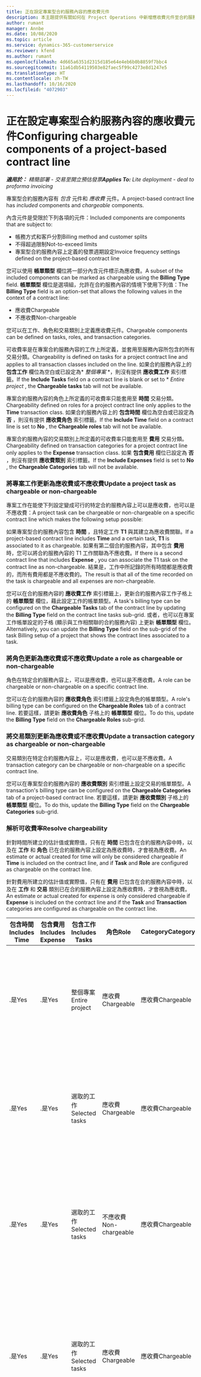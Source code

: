 ```yaml
---
title: 正在設定專案型合約服務內容的應收費元件
description: 本主題提供有關如何在 Project Operations 中新增應收費元件至合約服務內容的資訊。
author: rumant
manager: Annbe
ms.date: 10/08/2020
ms.topic: article
ms.service: dynamics-365-customerservice
ms.reviewer: kfend
ms.author: rumant
ms.openlocfilehash: 4d665a6351d2315d185e64e4eb6b0b8859f7bbc4
ms.sourcegitcommit: 11a61db54119503e82faec5f99c4273e8d1247e5
ms.translationtype: HT
ms.contentlocale: zh-TW
ms.lasthandoff: 10/16/2020
ms.locfileid: "4072903"
---
```

# <a name="configuring-chargeable-components-of-a-project-based-contract-line"></a><span data-ttu-id="f1819-103">正在設定專案型合約服務內容的應收費元件</span><span class="sxs-lookup"><span data-stu-id="f1819-103">Configuring chargeable components of a project-based contract line</span></span>

<span data-ttu-id="f1819-104">_**適用於：** 精簡部署 - 交易至開立預估發票_</span><span class="sxs-lookup"><span data-stu-id="f1819-104">_**Applies To:** Lite deployment - deal to proforma invoicing_</span></span>

<span data-ttu-id="f1819-105">專案型合約服務內容有 *包含* 元件和 *應收費* 元件。</span><span class="sxs-lookup"><span data-stu-id="f1819-105">A project-based contract line has *included* components and *chargeable* components.</span></span>

<span data-ttu-id="f1819-106">內含元件是受限於下列各項的元件：</span><span class="sxs-lookup"><span data-stu-id="f1819-106">Included components are components that are subject to:</span></span>

  - <span data-ttu-id="f1819-107">帳務方式和客戶分割</span><span class="sxs-lookup"><span data-stu-id="f1819-107">Billing method and customer splits</span></span>
  - <span data-ttu-id="f1819-108">不得超過限制</span><span class="sxs-lookup"><span data-stu-id="f1819-108">Not-to-exceed limits</span></span> 
  - <span data-ttu-id="f1819-109">專案型合約服務內容上定義的發票週期設定</span><span class="sxs-lookup"><span data-stu-id="f1819-109">Invoice frequency settings defined on the project-based contract line</span></span>

<span data-ttu-id="f1819-110">您可以使用 **帳單類型** 欄位將一部分內含元件標示為應收費。</span><span class="sxs-lookup"><span data-stu-id="f1819-110">A subset of the included components can be marked as chargeable using the **Billing Type** field.</span></span> <span data-ttu-id="f1819-111">**帳單類型** 欄位是選項組，允許在合約服務內容的情境下使用下列值：</span><span class="sxs-lookup"><span data-stu-id="f1819-111">The **Billing Type** field is an option-set that allows the following values in the context of a contract line:</span></span>

  - <span data-ttu-id="f1819-112">應收費</span><span class="sxs-lookup"><span data-stu-id="f1819-112">Chargeable</span></span>
  - <span data-ttu-id="f1819-113">不應收費</span><span class="sxs-lookup"><span data-stu-id="f1819-113">Non-chargeable</span></span>

<span data-ttu-id="f1819-114">您可以在工作、角色和交易類別上定義應收費元件。</span><span class="sxs-lookup"><span data-stu-id="f1819-114">Chargeable components can be defined on tasks, roles, and transaction categories.</span></span>

<span data-ttu-id="f1819-115">可收費率是在專案合約服務內容的工作上所定義，並套用至服務內容所包含的所有交易分類。</span><span class="sxs-lookup"><span data-stu-id="f1819-115">Chargeability is defined on tasks for a project contract line and applies to all transaction classes included on the line.</span></span> <span data-ttu-id="f1819-116">如果合約服務內容上的 **包含工作** 欄位為空白或已設定為\* *整個專案* \*，則沒有提供 **應收費工作** 索引標籤。</span><span class="sxs-lookup"><span data-stu-id="f1819-116">If the **Include Tasks** field on a contract line is blank or set to \* *Entire project* , the **Chargeable tasks** tab will not be available.</span></span>

<span data-ttu-id="f1819-117">專案合約服務內容的角色上所定義的可收費率只能套用至 **時間** 交易分類。</span><span class="sxs-lookup"><span data-stu-id="f1819-117">Chargeability defined on roles for a project contract line only applies to the **Time** transaction class.</span></span> <span data-ttu-id="f1819-118">如果合約服務內容上的 **包含時間** 欄位為空白或已設定為 **否** ，則沒有提供 **應收費角色** 索引標籤。</span><span class="sxs-lookup"><span data-stu-id="f1819-118">If the **Include Time** field on a contract line is set to **No** , the **Chargeable roles** tab will not be available.</span></span>

<span data-ttu-id="f1819-119">專案合約服務內容的交易類別上所定義的可收費率只能套用至 **費用** 交易分類。</span><span class="sxs-lookup"><span data-stu-id="f1819-119">Chargeability defined on transaction categories for a project contract line only applies to the **Expense** transaction class.</span></span> <span data-ttu-id="f1819-120">如果 **包含費用** 欄位已設定為 **否** ，則沒有提供 **應收費類別** 索引標籤。</span><span class="sxs-lookup"><span data-stu-id="f1819-120">If the **Include Expenses** field is set to **No** , the **Chargeable Categories** tab will not be available.</span></span>

### <a name="update-a-project-task-as-chargeable-or-non-chargeable"></a><span data-ttu-id="f1819-121">將專案工作更新為應收費或不應收費</span><span class="sxs-lookup"><span data-stu-id="f1819-121">Update a project task as chargeable or non-chargeable</span></span>

<span data-ttu-id="f1819-122">專案工作在能使下列設定變成可行的特定合約服務內容上可以是應收費，也可以是不應收費：</span><span class="sxs-lookup"><span data-stu-id="f1819-122">A project task can be chargeable or non-chargeable on a specific contract line which makes the following setup possible:</span></span>

<span data-ttu-id="f1819-123">如果專案型合約服務內容包含 **時間** ，且特定工作 **T1** 與其建立為應收費關聯。</span><span class="sxs-lookup"><span data-stu-id="f1819-123">If a project-based contract line includes **Time** and a certain task, **T1** is associated to it as chargeable.</span></span> <span data-ttu-id="f1819-124">如果有第二個合約服務內容，其中包含 **費用** 時，您可以將合約服務內容的 T1 工作關聯為不應收費。</span><span class="sxs-lookup"><span data-stu-id="f1819-124">If there is a second contract line that includes **Expense** , you can associate the T1 task on the contract line as non-chargeable.</span></span> <span data-ttu-id="f1819-125">結果是，工作中所記錄的所有時間都是應收費的，而所有費用都是不應收費的。</span><span class="sxs-lookup"><span data-stu-id="f1819-125">The result is that all of the time recorded on the task is chargeable and all expenses are non-chargeable.</span></span>

<span data-ttu-id="f1819-126">您可以在合約服務內容的 **應收費工作** 索引標籤上，更新合約服務內容工作子格上的 **帳單類型** 欄位，藉此設定工作的帳單類型。</span><span class="sxs-lookup"><span data-stu-id="f1819-126">A task's billing type can be configured on the **Chargeable Tasks** tab of the contract line by updating the **Billing Type** field on the contract line tasks sub-grid.</span></span> <span data-ttu-id="f1819-127">或者，也可以在專案工作帳單設定的子格 (顯示與工作相關聯的合約服務內容) 上更新 **帳單類型** 欄位。</span><span class="sxs-lookup"><span data-stu-id="f1819-127">Alternatively, you can update the **Billing Type** field on the sub-grid of the task Billing setup of a project that shows the contract lines associated to a task.</span></span>

### <a name="update-a-role-as-chargeable-or-non-chargeable"></a><span data-ttu-id="f1819-128">將角色更新為應收費或不應收費</span><span class="sxs-lookup"><span data-stu-id="f1819-128">Update a role as chargeable or non-chargeable</span></span>

<span data-ttu-id="f1819-129">角色在特定合約服務內容上，可以是應收費，也可以是不應收費。</span><span class="sxs-lookup"><span data-stu-id="f1819-129">A role can be chargeable or non-chargeable on a specific contract line.</span></span>

<span data-ttu-id="f1819-130">您可以在合約服務內容的 **應收費角色** 索引標籤上設定角色的帳單類型。</span><span class="sxs-lookup"><span data-stu-id="f1819-130">A role's billing type can be configured on the **Chargeable Roles** tab of a contract line.</span></span> <span data-ttu-id="f1819-131">若要這樣，請更新 **應收費角色** 子格上的 **帳單類型** 欄位。</span><span class="sxs-lookup"><span data-stu-id="f1819-131">To do this, update the **Billing Type** field on the **Chargeable Roles** sub-grid.</span></span>

### <a name="update-a-transaction-category-as-chargeable-or-non-chargeable"></a><span data-ttu-id="f1819-132">將交易類別更新為應收費或不應收費</span><span class="sxs-lookup"><span data-stu-id="f1819-132">Update a transaction category as chargeable or non-chargeable</span></span>

<span data-ttu-id="f1819-133">交易類別在特定合約服務內容上，可以是應收費，也可以是不應收費。</span><span class="sxs-lookup"><span data-stu-id="f1819-133">A transaction category can be chargeable or non-chargeable on a specific contract line.</span></span>

<span data-ttu-id="f1819-134">您可以在專案型合約服務內容的 **應收費類別** 索引標籤上設定交易的帳單類型。</span><span class="sxs-lookup"><span data-stu-id="f1819-134">A transaction's billing type can be configured on the **Chargeable Categories** tab of a project-based contract line.</span></span> <span data-ttu-id="f1819-135">若要這樣，請更新 **應收費類別** 子格上的 **帳單類型** 欄位。</span><span class="sxs-lookup"><span data-stu-id="f1819-135">To do this, update the **Billing Type** field on the **Chargeable Categories** sub-grid.</span></span>

### <a name="resolve-chargeability"></a><span data-ttu-id="f1819-136">解析可收費率</span><span class="sxs-lookup"><span data-stu-id="f1819-136">Resolve chargeability</span></span>

<span data-ttu-id="f1819-137">針對時間所建立的估計值或實際值，只有在 **時間** 已包含在合約服務內容中時，以及在 **工作** 和 **角色** 已在合約服務內容上設定為應收費時，才會視為應收費。</span><span class="sxs-lookup"><span data-stu-id="f1819-137">An estimate or actual created for time will only be considered chargeable if **Time** is included on the contract line, and if **Task** and **Role** are configured as chargeable on the contract line.</span></span>

<span data-ttu-id="f1819-138">針對費用所建立的估計值或實際值，只有在 **費用** 已包含在合約服務內容中時，以及在 **工作** 和 **交易** 類別已在合約服務內容上設定為應收費時，才會視為應收費。</span><span class="sxs-lookup"><span data-stu-id="f1819-138">An estimate or actual created for expense is only considered chargeable if **Expense** is included on the contract line and if the **Task** and **Transaction** categories are configured as chargeable on the contract line.</span></span>


| <span data-ttu-id="f1819-139">包含時間</span><span class="sxs-lookup"><span data-stu-id="f1819-139">Includes Time</span></span> | <span data-ttu-id="f1819-140">包含費用</span><span class="sxs-lookup"><span data-stu-id="f1819-140">Includes Expense</span></span> | <span data-ttu-id="f1819-141">包含工作</span><span class="sxs-lookup"><span data-stu-id="f1819-141">Includes Tasks</span></span> | <span data-ttu-id="f1819-142">角色</span><span class="sxs-lookup"><span data-stu-id="f1819-142">Role</span></span>           | <span data-ttu-id="f1819-143">Category</span><span class="sxs-lookup"><span data-stu-id="f1819-143">Category</span></span>       | <span data-ttu-id="f1819-144">工作​​</span><span class="sxs-lookup"><span data-stu-id="f1819-144">Task</span></span>                                                                                                      |
|---------------|------------------|----------------|----------------|----------------|-----------------------------------------------------------------------------------------------------------|
| <span data-ttu-id="f1819-145">.是</span><span class="sxs-lookup"><span data-stu-id="f1819-145">Yes</span></span>           | <span data-ttu-id="f1819-146">.是</span><span class="sxs-lookup"><span data-stu-id="f1819-146">Yes</span></span>              | <span data-ttu-id="f1819-147">整個專案</span><span class="sxs-lookup"><span data-stu-id="f1819-147">Entire project</span></span> | <span data-ttu-id="f1819-148">應收費</span><span class="sxs-lookup"><span data-stu-id="f1819-148">Chargeable</span></span>     | <span data-ttu-id="f1819-149">應收費</span><span class="sxs-lookup"><span data-stu-id="f1819-149">Chargeable</span></span>     | <span data-ttu-id="f1819-150">時間實際值的帳單： **應收費**</span><span class="sxs-lookup"><span data-stu-id="f1819-150">Billing on a Time actual: **Chargeable**</span></span> </br> <span data-ttu-id="f1819-151">費用實際值的帳單類型： **應收費**</span><span class="sxs-lookup"><span data-stu-id="f1819-151">Billing type on Expense actual: **Chargeable**</span></span>           |
| <span data-ttu-id="f1819-152">.是</span><span class="sxs-lookup"><span data-stu-id="f1819-152">Yes</span></span>           | <span data-ttu-id="f1819-153">.是</span><span class="sxs-lookup"><span data-stu-id="f1819-153">Yes</span></span>              | <span data-ttu-id="f1819-154">選取的工作</span><span class="sxs-lookup"><span data-stu-id="f1819-154">Selected tasks</span></span> | <span data-ttu-id="f1819-155">應收費</span><span class="sxs-lookup"><span data-stu-id="f1819-155">Chargeable</span></span>     | <span data-ttu-id="f1819-156">應收費</span><span class="sxs-lookup"><span data-stu-id="f1819-156">Chargeable</span></span>     | <span data-ttu-id="f1819-157">時間實際值的帳單： **應收費**</span><span class="sxs-lookup"><span data-stu-id="f1819-157">Billing on a Time actual: **Chargeable**</span></span> </br> <span data-ttu-id="f1819-158">費用實際值的帳單類型： **應收費**</span><span class="sxs-lookup"><span data-stu-id="f1819-158">Billing type on Expense actual: **Chargeable**</span></span>           |
| <span data-ttu-id="f1819-159">.是</span><span class="sxs-lookup"><span data-stu-id="f1819-159">Yes</span></span>           | <span data-ttu-id="f1819-160">.是</span><span class="sxs-lookup"><span data-stu-id="f1819-160">Yes</span></span>              | <span data-ttu-id="f1819-161">選取的工作</span><span class="sxs-lookup"><span data-stu-id="f1819-161">Selected tasks</span></span> | <span data-ttu-id="f1819-162">不應收費</span><span class="sxs-lookup"><span data-stu-id="f1819-162">Non-chargeable</span></span> | <span data-ttu-id="f1819-163">應收費</span><span class="sxs-lookup"><span data-stu-id="f1819-163">Chargeable</span></span>     | <span data-ttu-id="f1819-164">時間實際值的帳單： **不應收費**</span><span class="sxs-lookup"><span data-stu-id="f1819-164">Billing on a Time actual: **Non-chargeable**</span></span> </br> <span data-ttu-id="f1819-165">費用實際值的帳單類型： **應收費**</span><span class="sxs-lookup"><span data-stu-id="f1819-165">Billing type on Expense actual: **Chargeable**</span></span>       |
| <span data-ttu-id="f1819-166">.是</span><span class="sxs-lookup"><span data-stu-id="f1819-166">Yes</span></span>           | <span data-ttu-id="f1819-167">.是</span><span class="sxs-lookup"><span data-stu-id="f1819-167">Yes</span></span>              | <span data-ttu-id="f1819-168">選取的工作</span><span class="sxs-lookup"><span data-stu-id="f1819-168">Selected tasks</span></span> | <span data-ttu-id="f1819-169">應收費</span><span class="sxs-lookup"><span data-stu-id="f1819-169">Chargeable</span></span>     | <span data-ttu-id="f1819-170">應收費</span><span class="sxs-lookup"><span data-stu-id="f1819-170">Chargeable</span></span>     | <span data-ttu-id="f1819-171">時間實際值的帳單： **不應收費**</span><span class="sxs-lookup"><span data-stu-id="f1819-171">Billing on a Time actual: **Non-chargeable**</span></span> </br> <span data-ttu-id="f1819-172">費用實際值的帳單類型： **不應收費**</span><span class="sxs-lookup"><span data-stu-id="f1819-172">Billing type on Expense actual:   **Non-chargeable**</span></span> |
| <span data-ttu-id="f1819-173">.是</span><span class="sxs-lookup"><span data-stu-id="f1819-173">Yes</span></span>           | <span data-ttu-id="f1819-174">.是</span><span class="sxs-lookup"><span data-stu-id="f1819-174">Yes</span></span>              | <span data-ttu-id="f1819-175">選取的工作</span><span class="sxs-lookup"><span data-stu-id="f1819-175">Selected tasks</span></span> | <span data-ttu-id="f1819-176">不應收費</span><span class="sxs-lookup"><span data-stu-id="f1819-176">Non-chargeable</span></span> | <span data-ttu-id="f1819-177">應收費</span><span class="sxs-lookup"><span data-stu-id="f1819-177">Chargeable</span></span>     | <span data-ttu-id="f1819-178">時間實際值的帳單： **不應收費**</span><span class="sxs-lookup"><span data-stu-id="f1819-178">Billing on a Time actual: **Non-chargeable**</span></span> </br> <span data-ttu-id="f1819-179">費用實際值的帳單類型： **不應收費**</span><span class="sxs-lookup"><span data-stu-id="f1819-179">Billing type on Expense actual:   **Non-chargeable**</span></span> |
| <span data-ttu-id="f1819-180">.是</span><span class="sxs-lookup"><span data-stu-id="f1819-180">Yes</span></span>           | <span data-ttu-id="f1819-181">.是</span><span class="sxs-lookup"><span data-stu-id="f1819-181">Yes</span></span>              | <span data-ttu-id="f1819-182">選取的工作</span><span class="sxs-lookup"><span data-stu-id="f1819-182">Selected tasks</span></span> | <span data-ttu-id="f1819-183">不應收費</span><span class="sxs-lookup"><span data-stu-id="f1819-183">Non-chargeable</span></span> | <span data-ttu-id="f1819-184">不應收費</span><span class="sxs-lookup"><span data-stu-id="f1819-184">Non-chargeable</span></span> | <span data-ttu-id="f1819-185">時間實際值的帳單： **不應收費**</span><span class="sxs-lookup"><span data-stu-id="f1819-185">Billing on a Time actual: **Non-chargeable**</span></span> </br> <span data-ttu-id="f1819-186">費用實際值的帳單類型： **不應收費**</span><span class="sxs-lookup"><span data-stu-id="f1819-186">Billing type on Expense actual:   **Non-chargeable**</span></span> |
| <span data-ttu-id="f1819-187">無</span><span class="sxs-lookup"><span data-stu-id="f1819-187">No</span></span>            | <span data-ttu-id="f1819-188">.是</span><span class="sxs-lookup"><span data-stu-id="f1819-188">Yes</span></span>              | <span data-ttu-id="f1819-189">整個專案</span><span class="sxs-lookup"><span data-stu-id="f1819-189">Entire project</span></span> | <span data-ttu-id="f1819-190">無法設定</span><span class="sxs-lookup"><span data-stu-id="f1819-190">Can't be set</span></span>   | <span data-ttu-id="f1819-191">應收費</span><span class="sxs-lookup"><span data-stu-id="f1819-191">Chargeable</span></span>     | <span data-ttu-id="f1819-192">時間實際值的帳單： **無法使用**</span><span class="sxs-lookup"><span data-stu-id="f1819-192">Billing on a Time actual: **Not available**</span></span></br><span data-ttu-id="f1819-193">費用實際值的帳單類型： **應收費**</span><span class="sxs-lookup"><span data-stu-id="f1819-193">Billing type on Expense actual: **Chargeable**</span></span>          |
| <span data-ttu-id="f1819-194">無</span><span class="sxs-lookup"><span data-stu-id="f1819-194">No</span></span>            | <span data-ttu-id="f1819-195">.是</span><span class="sxs-lookup"><span data-stu-id="f1819-195">Yes</span></span>              | <span data-ttu-id="f1819-196">整個專案</span><span class="sxs-lookup"><span data-stu-id="f1819-196">Entire project</span></span> | <span data-ttu-id="f1819-197">無法設定</span><span class="sxs-lookup"><span data-stu-id="f1819-197">Can't be set</span></span>   | <span data-ttu-id="f1819-198">不應收費</span><span class="sxs-lookup"><span data-stu-id="f1819-198">Non-chargeable</span></span> | <span data-ttu-id="f1819-199">時間實際值的帳單： **無法使用**</span><span class="sxs-lookup"><span data-stu-id="f1819-199">Billing on a Time actual: **Not available**</span></span></br> <span data-ttu-id="f1819-200">費用實際值的帳單類型： **不應收費**</span><span class="sxs-lookup"><span data-stu-id="f1819-200">Billing type on Expense actual: **Non-chargeable**</span></span>     |
| <span data-ttu-id="f1819-201">.是</span><span class="sxs-lookup"><span data-stu-id="f1819-201">Yes</span></span>           | <span data-ttu-id="f1819-202">無</span><span class="sxs-lookup"><span data-stu-id="f1819-202">No</span></span>               | <span data-ttu-id="f1819-203">整個專案</span><span class="sxs-lookup"><span data-stu-id="f1819-203">Entire project</span></span> | <span data-ttu-id="f1819-204">應收費</span><span class="sxs-lookup"><span data-stu-id="f1819-204">Chargeable</span></span>     | <span data-ttu-id="f1819-205">無法設定</span><span class="sxs-lookup"><span data-stu-id="f1819-205">Can't be set</span></span>   | <span data-ttu-id="f1819-206">時間實際值的帳單： **應收費**</span><span class="sxs-lookup"><span data-stu-id="f1819-206">Billing on a Time actual: **Chargeable**</span></span> </br> <span data-ttu-id="f1819-207">費用實際值的帳單類型： **無法使用**</span><span class="sxs-lookup"><span data-stu-id="f1819-207">Billing type on Expense actual: **Not available**</span></span>        |
| <span data-ttu-id="f1819-208">.是</span><span class="sxs-lookup"><span data-stu-id="f1819-208">Yes</span></span>           | <span data-ttu-id="f1819-209">無</span><span class="sxs-lookup"><span data-stu-id="f1819-209">No</span></span>               | <span data-ttu-id="f1819-210">整個專案</span><span class="sxs-lookup"><span data-stu-id="f1819-210">Entire project</span></span> | <span data-ttu-id="f1819-211">不應收費</span><span class="sxs-lookup"><span data-stu-id="f1819-211">Non-chargeable</span></span> | <span data-ttu-id="f1819-212">無法設定</span><span class="sxs-lookup"><span data-stu-id="f1819-212">Can't be set</span></span>   | <span data-ttu-id="f1819-213">時間實際值的帳單： **不應收費**</span><span class="sxs-lookup"><span data-stu-id="f1819-213">Billing on a Time actual: **Non-chargeable**</span></span> </br><span data-ttu-id="f1819-214">費用實際值的帳單類型： **無法使用**</span><span class="sxs-lookup"><span data-stu-id="f1819-214">Billing type on Expense actual: **Not   available**</span></span>   |
